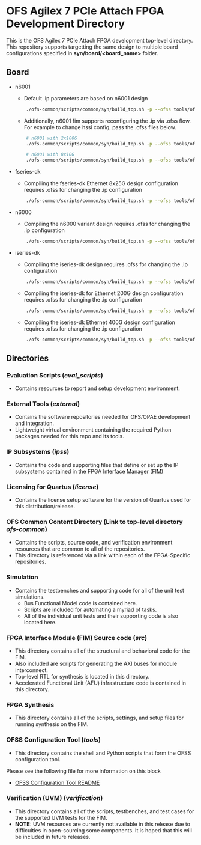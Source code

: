 # OFS Agilex 7 PCIe Attach FPGA Development Directory

This is the OFS Agilex 7 PCIe Attach FPGA development top-level directory. This repository supports targetting the same design to multiple board configurations specified in **syn/board/<board_name>** folder.

## Board
* n6001 
   - Default .ip parameters are based on n6001 design
    ```bash
        ./ofs-common/scripts/common/syn/build_top.sh -p --ofss tools/ofss_config/n6001.ofss,tools/ofss_config/hssi/hssi_8x25.ofss n6001 work_n6001
    ```
   - Additionally, n6001 fim supports reconfiguring the .ip via .ofss flow. For
     example to change hssi config, pass the .ofss files below. 
    ```bash
        # n6001 with 2x100G 
        ./ofs-common/scripts/common/syn/build_top.sh -p --ofss tools/ofss_config/n6001_base.ofss,tools/ofss_config/hssi/hssi_2x100.ofss n6001 work_n6001_2x100

        # n6001 with 8x10G 
        ./ofs-common/scripts/common/syn/build_top.sh -p --ofss tools/ofss_config/n6001_base.ofss,tools/ofss_config/hssi/hssi_8x10.ofss n6001 work_n6001_8x10

    ```
* fseries-dk
   - Compiling the fseries-dk Ethernet 8x25G  design configuration requires .ofss for changing the .ip configuration
    ```bash
        ./ofs-common/scripts/common/syn/build_top.sh -p --ofss tools/ofss_config/fseries-dk.ofss,tools/ofss_config/hssi/hssi_8x25_ftile.ofss fseries-dk work_fseries-dk
    ```
  
* n6000
   - Compiling the n6000 variant design requires .ofss for changing the .ip configuration
    ```bash
        ./ofs-common/scripts/common/syn/build_top.sh -p --ofss tools/ofss_config/n6000.ofss n6000 work_n6000
    ```

* iseries-dk
   - Compiling the iseries-dk design requires .ofss for changing the .ip configuration
    ```bash
        ./ofs-common/scripts/common/syn/build_top.sh -p --ofss tools/ofss_config/iseries-dk.ofss,tools/ofss_config/hssi/hssi_8x25_ftile.ofss iseries-dk work_iseries-dk
    ```

   - Compiling the iseries-dk for Ethernet 200G design configuration requires .ofss for changing the .ip configuration
    ```bash
        ./ofs-common/scripts/common/syn/build_top.sh -p --ofss tools/ofss_config/iseries-dk.ofss,tools/ofss_config/hssi/hssi_2x200_ftile.ofss iseries-dk work_iseries-dk_200
    ```

   - Compiling the iseries-dk Ethernet 400G design configuration requires .ofss for changing the .ip configuration
    ```bash
        ./ofs-common/scripts/common/syn/build_top.sh -p --ofss tools/ofss_config/iseries-dk.ofss,tools/ofss_config/hssi/hssi_1x400_ftile.ofss iseries-dk work_iseries-dk_400
    ```
## Directories

### Evaluation Scripts (***eval\_scripts***)
   - Contains resources to report and setup development environment.
### External Tools (***external***)
   - Contains the software repositories needed for OFS/OPAE development and integration. 
   - Lightweight virtual environment containing the required Python packages needed for this repo and its tools.
### IP Subsystems (***ipss***)
   - Contains the code and supporting files that define or set up the IP subsystems contained in the FPGA Interface Manager (FIM)
### Licensing for Quartus (***license***)
   - Contains the license setup software for the version of Quartus used for this distribution/release.
### OFS Common Content Directory (**Link to top-level directory _ofs-common_**)
   - Contains the scripts, source code, and verification environment resources that are common to all of the repositories.
   - This directory is referenced via a link within each of the FPGA-Specific repositories.
### Simulation
   - Contains the testbenches and supporting code for all of the unit test simulations.
      - Bus Functional Model code is contained here.
      - Scripts are included for automating a myriad of tasks.
      - All of the individual unit tests and their supporting code is also located here.
### FPGA Interface Module (FIM) Source code (***src***)
   - This directory contains all of the structural and behavioral code for the FIM.
   - Also included are scripts for generating the AXI buses for module interconnect.
   - Top-level RTL for synthesis is located in this directory.
   - Accelerated Functional Unit (AFU) infrastructure code is contained in this directory.
### FPGA Synthesis
   - This directory contains all of the scripts, settings, and setup files for running synthesis on the FIM.
### OFSS Configuration Tool (***tools***)
   - This directory contains the shell and Python scripts that form the OFSS configuration tool.

   Please see the following file for more information on this block

* [OFSS Configuration Tool README](tools/ofss_config/README.md)

### Verification (UVM) (***verification***)
   - This directory contains all of the scripts, testbenches, and test cases for the supported UVM tests for the FIM.
   - **NOTE:** UVM resources are currently not available in this release due to difficulties in open-sourcing some components.  It is hoped that this will be included in future releases.
